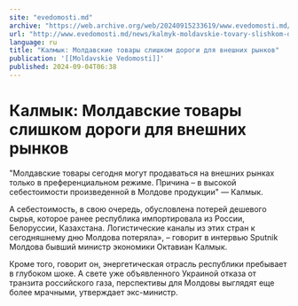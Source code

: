 ```yaml
---
site: "evedomosti.md"
archive: "https://web.archive.org/web/20240915233619/www.evedomosti.md/news/kalmyk-moldavskie-tovary-slishkom-dorogi-dlya-vneshnih-rynko"
url: "http://www.evedomosti.md/news/kalmyk-moldavskie-tovary-slishkom-dorogi-dlya-vneshnih-rynko"
language: ru
title: "Калмык: Молдавские товары слишком дороги для внешних рынков"
publication: '[[Moldavskie Vedomosti]]'
published: 2024-09-04T06:38
---
```


# Калмык: Молдавские товары слишком дороги для внешних рынков

"Молдавские товары сегодня могут продаваться на внешних рынках только в преференциальном режиме. Причина – в высокой себестоимости произведенной в Молдове продукции" — Калмык.

А себестоимость, в свою очередь, обусловлена потерей дешевого сырья, которое ранее республика импортировала из России, Белоруссии, Казахстана. Логистические каналы из этих стран к сегодняшнему дню Молдова потеряла», – говорит в интервью Sputnik Молдова бывший министр экономики Октавиан Калмык.

Кроме того, говорит он, энергетическая отрасль республики пребывает в глубоком шоке. А свете уже объявленного Украиной отказа от транзита российского газа, перспективы для Молдовы выглядят еще более мрачными, утверждает экс-министр.